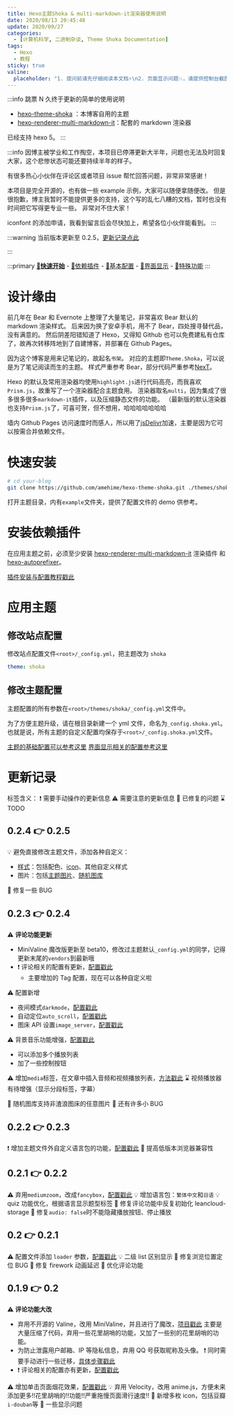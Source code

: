 ```yaml
---
title: Hexo主题Shoka & multi-markdown-it渲染器使用说明
date: 2020/08/13 20:45:48
update: 2020/09/27
categories:
  - [计算机科学, 二进制杂谈, Theme Shoka Documentation]
tags:
  - Hexo
  - 教程
sticky: true
valine:
  placeholder: "1. 提问前请先仔细阅读本文档⚡\n2. 页面显示问题💥，请提供控制台截图📸或者您的测试网址\n3. 其他任何报错💣，请提供详细描述和截图📸，祝食用愉快💪"
---
```


:::info
跳票 N 久终于更新的简单的使用说明

- [hexo-theme-shoka](https://github.com/amehime/hexo-theme-shoka) ：本博客自用的主题
- [hexo-renderer-multi-markdown-it](https://github.com/amehime/hexo-renderer-multi-markdown-it)：配套的 markdown 渲染器

已经支持 hexo 5。
:::

:::info
因博主被学业和工作掏空，本项目已停滞更新大半年，问题也无法及时回复大家，这个悲惨状态可能还要持续半年的样子。

有很多热心小伙伴在评论区或者项目 issue 帮忙回答问题，非常非常感谢！

本项目是完全开源的，也有做一些 example 示例，大家可以随便拿随便改。
但是很抱歉，博主我暂时不能提供更多的支持，这个写的乱七八糟的文档，暂时也没有时间把它写得更专业一些。
非常对不住大家！

iconfont 的添加申请，我看到留言后会尽快加上，希望各位小伙伴能看到。
:::

:::warning
当前版本更新至 0.2.5，[更新记录点此](#更新记录)

:::

:::primary
[**:rocket:快速开始**](/computer-science/note/theme-shoka-doc/) - [:love_letter:依赖插件](/computer-science/note/theme-shoka-doc/dependents/) - [:pushpin:基本配置](/computer-science/note/theme-shoka-doc/config/) - [:rainbow:界面显示](/computer-science/note/theme-shoka-doc/display/) - [:unicorn:特殊功能](/computer-science/note/theme-shoka-doc/special/)
:::

# 设计缘由

前几年在 Bear 和 Evernote 上整理了大量笔记，非常喜欢 Bear 默认的 markdown 渲染样式。
后来因为换了安卓手机，用不了 Bear，四处搜寻替代品，没有满意的。
然后阴差阳错知道了 Hexo，又得知 Github 也可以免费建私有仓库了，故再次转移阵地到了自建博客，并部署在 Github Pages。

因为这个博客是用来记笔记的，故起名`书架`。
对应的主题即`Theme.Shoka`，可以说是为了笔记阅读而生的主题。
样式严重参考 Bear，部分代码严重参考[NexT](https://github.com/theme-next/)。

Hexo 的默认及常用渲染器均使用`highlight.js`进行代码高亮，而我喜欢`Prism.js`，故重写了一个渲染器配合主题食用。
渲染器取名`multi`，因为集成了很多很多很多`markdown-it`插件，以及压缩静态文件的功能。
（最新版的默认渲染器也支持`Prism.js`了，可喜可贺，但不想用，哈哈哈哈哈哈哈

墙内 Github Pages 访问速度时而感人，所以用了[jsDelivr](http://www.jsdelivr.com/)加速，主要是因为它可以按需合并依赖文件。

# 快速安装

```bash
# cd your-blog
git clone https://github.com/amehime/hexo-theme-shoka.git ./themes/shoka
```

打开主题目录，内有`example`文件夹，提供了配置文件的 demo 供参考。

# 安装依赖插件

在应用主题之前，必须至少安装 [hexo-renderer-multi-markdown-it](https://github.com/amehime/hexo-renderer-multi-markdown-it) 渲染插件 和 [hexo-autoprefixer](https://www.npmjs.com/package/hexo-autoprefixer)。

[插件安装与配置教程戳此](dependents/)

# 应用主题

## 修改站点配置

修改站点配置文件`<root>/_config.yml`，把主题改为 `shoka`

```yml
theme: shoka
```

## 修改主题配置

主题配置的所有参数在`<root>/themes/shoka/_config.yml`文件中。

为了方便主题升级，请在根目录新建一个 yml 文件，命名为`_config.shoka.yml`。
也就是说，所有主题的自定义配置均保存于`<root>/_config.shoka.yml`文件。

[主题的基础配置可以参考这里](config/)
[界面显示相关的配置参考这里](display/)

# 更新记录

标签含义：
❗ 需要手动操作的更新信息
⚠️ 需要注意的更新信息
🔧 已修复的问题
⌛ TODO

## 0.2.4 👉 0.2.5

💡 避免直接修改主题文件，添加各种自定义：

- [样式](display/#自定义页面配色)：包括配色、[icon](config/#iconfont图标)、其他自定义样式
- 图片：包括[主题图片](display/#自定义主题图片)、[随机图库](config/#随机图库)

🔧 修复一些 BUG

## 0.2.3 👉 0.2.4

⚠️ **评论功能更新**

- MiniValine 魔改版更新至 beta10，修改过主题默认`_config.yml`的同学，记得更新末尾的`vendors`到最新哦
- ❗ 评论相关的配置有更新，[配置戳此](config/#文章评论)
  - 主要增加的 Tag 配置，现在可以各种自定义啦

⚠️ 配置新增

- 夜间模式`darkmode`，[配置戳此](config/#夜间模式)
- 自动定位`auto_scroll`，[配置戳此](config/#自动定位)
- 图床 API 设置`image_server`，[配置戳此](config/#随机图库)

⚠️ 背景音乐功能增强，[配置戳此](config/#背景音乐)

- 可以添加多个播放列表
- 加了一些控制按钮

⚠️ 增加`media`标签，在文章中插入音频和视频播放列表，[方法戳此](special/#media多媒体)
⌛ 视频播放器有待增强（显示分段标签，字幕）

🔧 随机图库支持非渣浪图床的任意图片
🔧 还有许多小 BUG

## 0.2.2 👉 0.2.3

❗ 增加主题文件外自定义语言包的功能，[配置戳此](display/#自定义语言包)
🔧 提高低版本浏览器兼容性

## 0.2.1 👉 0.2.2

⚠️ 弃用`mediumzoom`，改成`fancybox`，[配置戳此](display/#图片展示与相册)
💡 增加语言包：`繁体中文`和`日语`
💡 quiz 功能优化，根据语言显示题型标签
🔧 修复评论功能中反复初始化 leancloud-storage
🔧 修复`audio: false`时不能隐藏播放按钮、停止播放

## 0.2 👉 0.2.1

⚠️ 配置文件添加 `loader` 参数，[配置戳此](config/#加载动画)
💡 二级 list 区别显示
🔧 修复浏览位置定位 BUG
🔧 修复 firework 动画延迟
🔧 优化评论功能

## 0.1.9 👉 0.2

⚠️ **评论功能大改**

- 弃用不开源的 Valine，改用 MiniValine，并且进行了魔改，[项目戳此](https://github.com/amehime/MiniValine)
  主要是大量压缩了代码，弃用一些花里胡哨的功能，又加了一些别的花里胡哨的功能。
- 为防止泄露用户邮箱、IP 等隐私信息，弃用 QQ 号获取昵称及头像。
  ❗ 同时需要手动进行一些迁移，[具体步骤戳此](https://github.com/imaegoo/Valine)
- ❗ 评论相关的配置亦有更新，[配置戳此](config/#文章评论)

⚠️ 增加单击页面烟花效果，[配置戳此](config/#页面特效)
💡 弃用 Velocity，改用 anime.js，方便未来添加更多!!花里胡哨的!!功能!!严重拖慢页面滑行速度!!
🔧 新增多枚 icon，包括豆瓣`i-douban`等
🔧 一些显示问题
